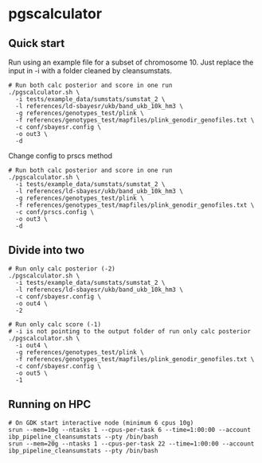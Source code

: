 # pgscalculator


## Quick start
Run using an example file for a subset of chromosome 10. Just replace the input in -i with a folder cleaned by cleansumstats.

```
# Run both calc posterior and score in one run
./pgscalculator.sh \
  -i tests/example_data/sumstats/sumstat_2 \
  -l references/ld-sbayesr/ukb/band_ukb_10k_hm3 \
  -g references/genotypes_test/plink \
  -f references/genotypes_test/mapfiles/plink_genodir_genofiles.txt \
  -c conf/sbayesr.config \
  -o out3 \
  -d

```

Change config to prscs method
```
# Run both calc posterior and score in one run
./pgscalculator.sh \
  -i tests/example_data/sumstats/sumstat_2 \
  -l references/ld-sbayesr/ukb/band_ukb_10k_hm3 \
  -g references/genotypes_test/plink \
  -f references/genotypes_test/mapfiles/plink_genodir_genofiles.txt \
  -c conf/prscs.config \
  -o out3 \
  -d

```
## Divide into two 

```
# Run only calc posterior (-2)
./pgscalculator.sh \
  -i tests/example_data/sumstats/sumstat_2 \
  -l references/ld-sbayesr/ukb/band_ukb_10k_hm3 \
  -c conf/sbayesr.config \
  -o out4 \
  -2

# Run only calc score (-1)
# -i is not pointing to the output folder of run only calc posterior
./pgscalculator.sh \
  -i out4 \
  -g references/genotypes_test/plink \
  -f references/genotypes_test/mapfiles/plink_genodir_genofiles.txt \
  -c conf/sbayesr.config \
  -o out5 \
  -1

```

## Running on HPC
```
# On GDK start interactive node (minimum 6 cpus 10g)
srun --mem=10g --ntasks 1 --cpus-per-task 6 --time=1:00:00 --account ibp_pipeline_cleansumstats --pty /bin/bash
srun --mem=20g --ntasks 1 --cpus-per-task 22 --time=1:00:00 --account ibp_pipeline_cleansumstats --pty /bin/bash

```

